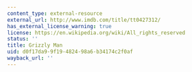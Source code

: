 ```yaml
---
content_type: external-resource
external_url: http://www.imdb.com/title/tt0427312/
has_external_license_warning: true
license: https://en.wikipedia.org/wiki/All_rights_reserved
status: ''
title: Grizzly Man
uid: d0f17da9-9f19-4824-98a6-b34174c2f0af
wayback_url: ''
---
```

